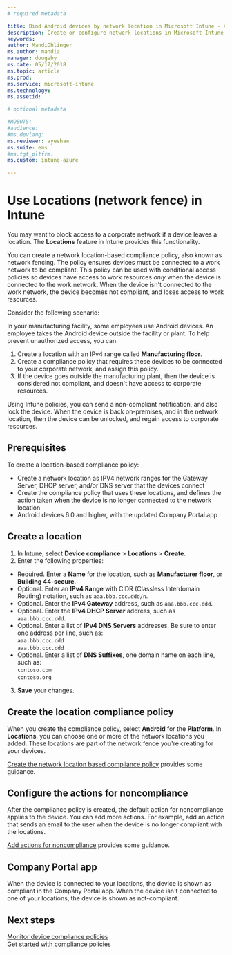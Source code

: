 ```yaml
---
# required metadata

title: Bind Android devices by network location in Microsoft Intune - Azure | Microsoft Docs
description: Create or configure network locations in Microsoft Intune for Android devices. You can mark devices as noncompliant based on the device's network location. If the device goes outside the network location, you can block access to company resources.
keywords:
author: MandiOhlinger
ms.author: mandia
manager: dougeby
ms.date: 05/17/2018
ms.topic: article
ms.prod:
ms.service: microsoft-intune
ms.technology:
ms.assetid: 

# optional metadata

#ROBOTS:
#audience:
#ms.devlang:
ms.reviewer: ayesham
ms.suite: ems
#ms.tgt_pltfrm:
ms.custom: intune-azure

---
```


# Use Locations (network fence) in Intune

You may want to block access to a corporate network if a device leaves a location. The **Locations** feature in Intune provides this functionality. 

You can create a network location-based compliance policy, also known as network fencing. The policy ensures devices must be connected to a work network to be compliant. This policy can be used with conditional access policies so devices have access to work resources *only* when the device is connected to the work network. When the device isn't connected to the work network, the device becomes not compliant, and loses access to work resources.

Consider the following scenario:

In your manufacturing facility, some employees use Android devices. An employee takes the Android device outside the facility or plant. To help prevent unauthorized access, you can:

1. Create a location with an IPv4 range called **Manufacturing floor**.
2. Create a compliance policy that requires these devices to be connected to your corporate network, and assign this policy.
3. If the device goes outside the manufacturing plant, then the device is considered not compliant, and doesn't have access to corporate resources.

Using Intune policies, you can send a non-compliant notification, and also lock the device. When the device is back on-premises, and in the network location, then the device can be unlocked, and regain access to corporate resources.

## Prerequisites

To create a location-based compliance policy:

- Create a network location as IPV4 network ranges for the Gateway Server, DHCP server, and/or DNS server that the devices connect
- Create the compliance policy that uses these locations, and defines the action taken when the device is no longer connected to the network location
- Android devices 6.0 and higher, with the updated Company Portal app

## Create a location

1. In Intune, select **Device compliance** > **Locations** > **Create**.
2. Enter the following properties:

  - Required. Enter a **Name** for the location, such as **Manufacturer floor**, or **Building 44-secure**.
  - Optional. Enter an **IPv4 Range** with CIDR (Classless Interdomain Routing) notation, such as `aaa.bbb.ccc.ddd/n`.
  - Optional. Enter the **IPv4 Gateway** address, such as `aaa.bbb.ccc.ddd`.
  - Optional. Enter the **IPv4 DHCP Server** address, such as `aaa.bbb.ccc.ddd`.
  - Optional. Enter a list of **IPv4 DNS Servers** addresses. Be sure to enter one address per line, such as:  
    `aaa.bbb.ccc.ddd`  
    `aaa.bbb.ccc.ddd`
  - Optional. Enter a list of **DNS Suffixes**, one domain name on each line, such as:  
    `contoso.com`  
    `contoso.org`

3. **Save** your changes.

## Create the location compliance policy

When you create the compliance policy, select **Android** for the **Platform**. In **Locations**, you can choose one or more of the network locations you added. These locations are part of the network fence you're creating for your devices.

[Create the network location based compliance policy](compliance-policy-create-android.md#locations) provides some guidance.

## Configure the actions for noncompliance

After the compliance policy is created, the default action for noncompliance applies to the device. You can add more actions. For example, add an action that sends an email to the user when the device is no longer compliant with the locations.

[Add actions for noncompliance](actions-for-noncompliance.md) provides some guidance.

## Company Portal app

When the device is connected to your locations, the device is shown as compliant in the Company Portal app. When the device isn't connected to one of your locations, the device is shown as not-compliant.

## Next steps
[Monitor device compliance policies](compliance-policy-monitor.md)  
[Get started with compliance policies](device-compliance-get-started.md)